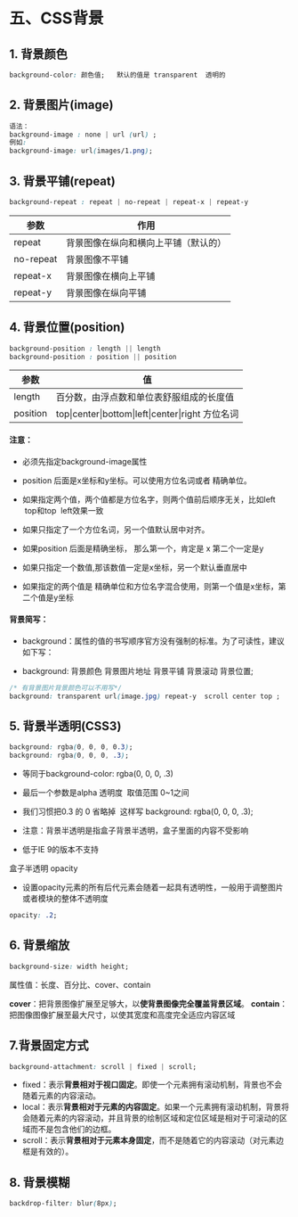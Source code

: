 # 五、CSS背景

## 1. 背景颜色

```css
background-color: 颜色值;   默认的值是 transparent  透明的
```

## 2. 背景图片(image)

```css
语法：
background-image : none | url (url) ;
例如:
background-image: url(images/1.png);
```

## 3. 背景平铺(repeat)

```css
background-repeat : repeat | no-repeat | repeat-x | repeat-y 
```

| 参数 | 作用 |
| - | - |
| repeat | 背景图像在纵向和横向上平铺（默认的） |
| no-repeat | 背景图像不平铺 |
| repeat-x | 背景图像在横向上平铺 |
| repeat-y | 背景图像在纵向平铺 |


## 4. 背景位置(position)

```css
background-position : length || length
background-position : position || position 
```

| 参数 | 值 |
| - | - |
| length | 百分数，由浮点数和单位表舒服组成的长度值 |
| position | top\|center\|bottom\|left\|center\|right 方位名词 |

#### 注意：

- 必须先指定background-image属性

- position 后面是x坐标和y坐标。可以使用方位名词或者 精确单位。

- 如果指定两个值，两个值都是方位名字，则两个值前后顺序无关，比如left  top和top  left效果一致

- 如果只指定了一个方位名词，另一个值默认居中对齐。

- 如果position 后面是精确坐标， 那么第一个，肯定是 x 第二个一定是y

- 如果只指定一个数值,那该数值一定是x坐标，另一个默认垂直居中

- 如果指定的两个值是 精确单位和方位名字混合使用，则第一个值是x坐标，第二个值是y坐标

#### 背景简写：

- background：属性的值的书写顺序官方没有强制的标准。为了可读性，建议如下写：

- background: 背景颜色 背景图片地址 背景平铺 背景滚动 背景位置;

```css
/* 有背景图片背景颜色可以不用写*/
background: transparent url(image.jpg) repeat-y  scroll center top ;
```

## 5. 背景半透明(CSS3)

```css
background: rgba(0, 0, 0, 0.3);
background: rgba(0, 0, 0, .3);
```

- 等同于background-color: rgba(0, 0, 0, .3)

- 最后一个参数是alpha 透明度  取值范围 0~1之间

- 我们习惯把0.3 的 0 省略掉  这样写 background: rgba(0, 0, 0, .3);

- 注意：背景半透明是指盒子背景半透明，盒子里面的内容不受影响

- 低于IE 9的版本不支持

盒子半透明 opacity

- 设置opacity元素的所有后代元素会随着一起具有透明性，一般用于调整图片或者模块的整体不透明度

```css
opacity: .2;
```



## 6. 背景缩放

```css
background-size: width height;
```

属性值：长度、百分比、cover、contain

**cover**：把背景图像扩展至足够大，以**使背景图像完全覆盖背景区域**。
**contain**：把图像图像扩展至最大尺寸，以使其宽度和高度完全适应内容区域



## 7.背景固定方式

```css
background-attachment: scroll | fixed | scroll;
```

- fixed：表示**背景相对于视口固定**。即使一个元素拥有滚动机制，背景也不会随着元素的内容滚动。
- local：表示**背景相对于元素的内容固定**。如果一个元素拥有滚动机制，背景将会随着元素的内容滚动，并且背景的绘制区域和定位区域是相对于可滚动的区域而不是包含他们的边框。
- scroll：表示**背景相对于元素本身固定**，而不是随着它的内容滚动（对元素边框是有效的）。

## 8. 背景模糊

```css
backdrop-filter: blur(8px);
```



